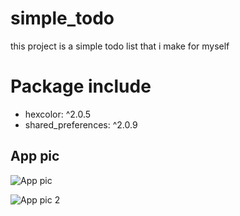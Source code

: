 
# simple_todo

this project is a simple todo list that i make for myself

# Package include
- hexcolor: ^2.0.5
- shared_preferences: ^2.0.9

## App pic

![App pic](https://raw.githubusercontent.com/Mman7/todolist_flutter/main/assets/showcase/Screenshot_1639904310.png)

![App pic 2](https://raw.githubusercontent.com/Mman7/todolist_flutter/main/assets/showcase/Screenshot_1639904332.png)
